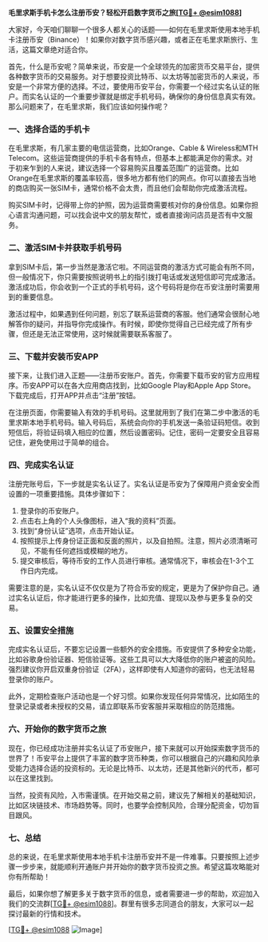 **毛里求斯手机卡怎么注册币安？轻松开启数字货币之旅[[TG💪+ @esim1088](https://t.me/s/esim1088)]**

大家好，今天咱们聊聊一个很多人都关心的话题——如何在毛里求斯使用本地手机卡注册币安（Binance）！如果你对数字货币感兴趣，或者正在毛里求斯旅行、生活，这篇文章绝对适合你。

首先，什么是币安呢？简单来说，币安是一个全球领先的加密货币交易平台，提供各种数字货币的交易服务。对于想要投资比特币、以太坊等加密货币的人来说，币安是一个非常方便的选择。不过，要使用币安平台，你需要一个经过实名认证的账户。而实名认证的一个重要步骤就是绑定手机号码，确保你的身份信息真实有效。那么问题来了，在毛里求斯，我们应该如何操作呢？

### 一、选择合适的手机卡

在毛里求斯，有几家主要的电信运营商，比如Orange、Cable & Wireless和MTH Telecom。这些运营商提供的手机卡各有特点，但基本上都能满足你的需求。对于初来乍到的人来说，建议选择一个容易购买且覆盖范围广的运营商。比如Orange在毛里求斯的覆盖率较高，很多地方都有他们的网点。你可以直接去当地的商店购买一张SIM卡，通常价格不会太贵，而且他们会帮助你完成激活流程。

购买SIM卡时，记得带上你的护照，因为运营商需要核对你的身份信息。如果你担心语言沟通问题，可以找会说中文的朋友帮忙，或者直接询问店员是否有中文服务。

### 二、激活SIM卡并获取手机号码

拿到SIM卡后，第一步当然是激活它啦。不同运营商的激活方式可能会有所不同，但一般情况下，你只需要按照说明书上的指引拨打电话或发送短信即可完成激活。激活成功后，你会收到一个正式的手机号码，这个号码将是你在币安注册时需要用到的重要信息。

激活过程中，如果遇到任何问题，别忘了联系运营商的客服。他们通常会很耐心地解答你的疑问，并指导你完成操作。有时候，即使你觉得自己已经完成了所有步骤，但还是无法正常使用，这时候就需要联系客服了。

### 三、下载并安装币安APP

接下来，让我们进入正题——注册币安账户。首先，你需要下载币安的官方应用程序。币安APP可以在各大应用商店找到，比如Google Play和Apple App Store。下载完成后，打开APP并点击“注册”按钮。

在注册页面，你需要输入有效的手机号码。这里就用到了我们在第二步中激活的毛里求斯本地手机号码。输入号码后，系统会向你的手机发送一条验证码短信。收到短信后，将验证码填入相应的位置，然后设置密码。记住，密码一定要安全且容易记住，避免使用过于简单的组合。

### 四、完成实名认证

注册完账号后，下一步就是实名认证了。实名认证是币安为了保障用户资金安全而设置的一项重要措施。具体步骤如下：

1. 登录你的币安账户。
2. 点击右上角的个人头像图标，进入“我的资料”页面。
3. 找到“身份认证”选项，点击开始认证。
4. 按照提示上传身份证正面和反面的照片，以及自拍照。注意，照片必须清晰可见，不能有任何遮挡或模糊的地方。
5. 提交审核后，等待币安的工作人员进行审核。通常情况下，审核会在1-3个工作日内完成。

需要注意的是，实名认证不仅仅是为了符合币安的规定，更是为了保护你自己。通过实名认证后，你才能进行更多的操作，比如充值、提现以及参与更多复杂的交易。

### 五、设置安全措施

完成实名认证后，不要忘记设置一些额外的安全措施。币安提供了多种安全功能，比如谷歌身份验证器、短信验证等。这些工具可以大大降低你的账户被盗的风险。强烈建议你开启双重身份验证（2FA），这样即使有人知道你的密码，也无法轻易登录你的账户。

此外，定期检查账户活动也是一个好习惯。如果你发现任何异常情况，比如陌生的登录记录或者未授权的交易，请立即联系币安客服并采取相应的防范措施。

### 六、开始你的数字货币之旅

现在，你已经成功注册并实名认证了币安账户，接下来就可以开始探索数字货币的世界了！币安平台上提供了丰富的数字货币种类，你可以根据自己的兴趣和风险承受能力选择合适的投资标的。无论是比特币、以太坊，还是其他新兴的代币，都可以在这里找到。

当然，投资有风险，入市需谨慎。在开始交易之前，建议先了解相关的基础知识，比如区块链技术、市场趋势等。同时，也要学会控制风险，合理分配资金，切勿盲目跟风。

### 七、总结

总的来说，在毛里求斯使用本地手机卡注册币安并不是一件难事。只要按照上述步骤一步步来，就能顺利开通账户并开始你的数字货币投资之旅。希望这篇攻略能对你有所帮助！

最后，如果你想了解更多关于数字货币的信息，或者需要进一步的帮助，欢迎加入我们的交流群[[TG💪+ @esim1088](https://t.me/s/esim1088)]。群里有很多志同道合的朋友，大家可以一起探讨最新的行情和技术。

[[TG💪+ @esim1088](https://t.me/s/esim1088) ![Image](https://i.postimg.cc/4NQfJmqS/Snipaste-2025-05-13-00-14-12.png)]